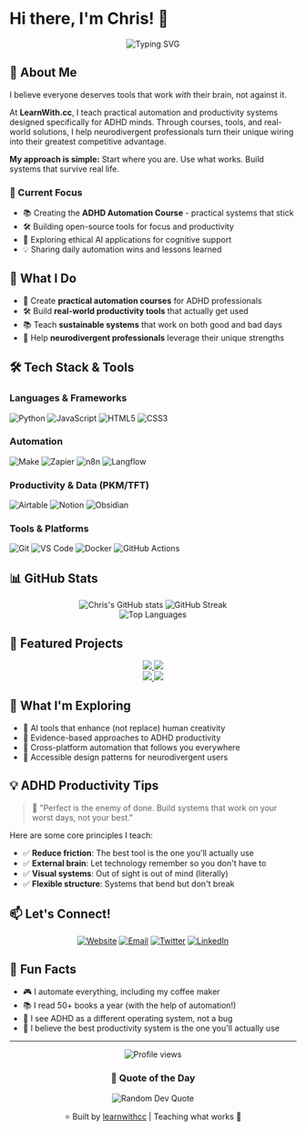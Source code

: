 # Hi there, I'm Chris! 👋

<div align="center">
  <img src="https://readme-typing-svg.herokuapp.com?font=Fira+Code&pause=1000&color=3F8EFC&center=true&vCenter=true&width=435&lines=Teaching+ADHD+Productivity;Building+Real-World+Tools;Making+Automation+Accessible;Systems+That+Actually+Work" alt="Typing SVG" />
</div>

## 🧠 About Me

I believe everyone deserves tools that work *with* their brain, not against it.

At **LearnWith.cc**, I teach practical automation and productivity systems designed specifically for ADHD minds. Through courses, tools, and real-world solutions, I help neurodivergent professionals turn their unique wiring into their greatest competitive advantage.

**My approach is simple:** Start where you are. Use what works. Build systems that survive real life.

### 🚀 Current Focus

- 📚 Creating the **ADHD Automation Course** - practical systems that stick
- 🛠️ Building open-source tools for focus and productivity
- 🤖 Exploring ethical AI applications for cognitive support
- 💡 Sharing daily automation wins and lessons learned

## 💼 What I Do

- 🎯 Create **practical automation courses** for ADHD professionals
- 🛠️ Build **real-world productivity tools** that actually get used
- 📚 Teach **sustainable systems** that work on both good and bad days
- 🤝 Help **neurodivergent professionals** leverage their unique strengths

## 🛠️ Tech Stack & Tools

### Languages & Frameworks
![Python](https://img.shields.io/badge/Python-3776AB?style=plastic&logo=python&logoColor=white)
![JavaScript](https://img.shields.io/badge/JavaScript-F7DF1E?style=plastic&logo=javascript&logoColor=black)
![HTML5](https://img.shields.io/badge/HTML5-E34F26?style=plastic&logo=html5&logoColor=white)
![CSS3](https://img.shields.io/badge/CSS3-1572B6?style=plastic&logo=css3&logoColor=white)

### Automation
![Make](https://img.shields.io/badge/Make-6D00F5?style=plastic&logo=make&logoColor=white)
![Zapier](https://img.shields.io/badge/Zapier-FF4A00?style=plastic&logo=zapier&logoColor=white)
![n8n](https://img.shields.io/badge/n8n-EA4B71?style=plastic&logo=n8n&logoColor=white)
![Langflow](https://img.shields.io/badge/Langflow-1C3C6C?style=plastic&logo=langflow&logoColor=white)

### Productivity & Data (PKM/TFT)
![Airtable](https://img.shields.io/badge/Airtable-18BFFF?style=plastic&logo=airtable&logoColor=white)
![Notion](https://img.shields.io/badge/Notion-000000?style=plastic&logo=notion&logoColor=white)
![Obsidian](https://img.shields.io/badge/Obsidian-483699?style=plastic&logo=obsidian&logoColor=white)

### Tools & Platforms
![Git](https://img.shields.io/badge/Git-F05032?style=plastic&logo=git&logoColor=white)
![VS Code](https://img.shields.io/badge/VS_Code-007ACC?style=plastic&logo=visual-studio-code&logoColor=white)
![Docker](https://img.shields.io/badge/Docker-2496ED?style=plastic&logo=docker&logoColor=white)
![GitHub Actions](https://img.shields.io/badge/GitHub_Actions-2088FF?style=plastic&logo=github-actions&logoColor=white)

## 📊 GitHub Stats

<div align="center">
  <img src="https://github-readme-stats.vercel.app/api?username=learnwithcc&show_icons=true&theme=tokyonight-duo&hide_border=false&border_color=F3F3F3" alt="Chris's GitHub stats" />
  <img src="https://github-readme-streak-stats.herokuapp.com/?user=learnwithcc&theme=tokyonight-duo&hide_border=false&border=F3F3F3" alt="GitHub Streak" />
</div>

<div align="center">
  <img src="https://github-readme-stats.vercel.app/api/top-langs/?username=learnwithcc&layout=compact&theme=tokyonight-duo&hide_border=false&border_color=F3F3F3" alt="Top Languages" />
</div>

## 🎯 Featured Projects

<div align="center">
  <a href="https://github.com/learnwithcc/my-mac-setup">
    <img src="https://github-readme-stats.vercel.app/api/pin/?username=learnwithcc&repo=my-mac-setup&theme=tokyonight-duo&hide_border=false&border_color=F3F3F3" />
  </a>
  <a href="https://github.com/learnwithcc/airschema-cli">
    <img src="https://github-readme-stats.vercel.app/api/pin/?username=learnwithcc&repo=airschema-cli&theme=tokyonight-duo&hide_border=false&border_color=F3F3F3" />
  </a>
</div>

<div align="center">
  <a href="https://github.com/learnwithcc/api-discovery-tool">
    <img src="https://github-readme-stats.vercel.app/api/pin/?username=learnwithcc&repo=api-discovery-tool&theme=tokyonight-duo&hide_border=false&border_color=F3F3F3" />
  </a>
  <a href="https://github.com/learnwithcc/dither-magic">
    <img src="https://github-readme-stats.vercel.app/api/pin/?username=learnwithcc&repo=dither-magic&theme=tokyonight-duo&hide_border=false&border_color=F3F3F3" />
  </a>
</div>

## 🌱 What I'm Exploring

- 🤖 AI tools that enhance (not replace) human creativity
- 🧠 Evidence-based approaches to ADHD productivity
- 📱 Cross-platform automation that follows you everywhere
- 🎨 Accessible design patterns for neurodivergent users

## 💡 ADHD Productivity Tips

> 💬 "Perfect is the enemy of done. Build systems that work on your worst days, not your best."

Here are some core principles I teach:
- ✅ **Reduce friction**: The best tool is the one you'll actually use
- ✅ **External brain**: Let technology remember so you don't have to
- ✅ **Visual systems**: Out of sight is out of mind (literally)
- ✅ **Flexible structure**: Systems that bend but don't break

## 📫 Let's Connect!

<div align="center">
  
[![Website](https://img.shields.io/badge/Website-learnwith.cc-blue?style=plastic&logo=google-chrome&logoColor=white)](https://learnwith.cc)
[![Email](https://img.shields.io/badge/Email-Contact_Me-red?style=plastic&logo=gmail&logoColor=white)](mailto:chris@learnwith.cc)
[![Twitter](https://img.shields.io/badge/Twitter-@learnwithcc-1DA1F2?style=plastic&logo=twitter&logoColor=white)](https://twitter.com/learnwithcc)
[![LinkedIn](https://img.shields.io/badge/LinkedIn-Connect-0077B5?style=plastic&logo=linkedin&logoColor=white)](https://linkedin.com/in/learnwithcc)

</div>

## 🎉 Fun Facts

- 🎮 I automate everything, including my coffee maker
- 📚 I read 50+ books a year (with the help of automation!)
- 🧠 I see ADHD as a different operating system, not a bug
- 🧩 I believe the best productivity system is the one you'll actually use

---

<div align="center">
  <img src="https://komarev.com/ghpvc/?username=learnwithcc&color=blue&style=flat-square&label=Profile+Views" alt="Profile views" />
  
  ### 💭 Quote of the Day
  
  <img src="https://quotes-github-readme.vercel.app/api?type=horizontal&theme=tokyonight" alt="Random Dev Quote" />
  
  <br/>
  
  ⭐️ Built by [learnwithcc](https://github.com/learnwithcc) | Teaching what works 💙
</div>
